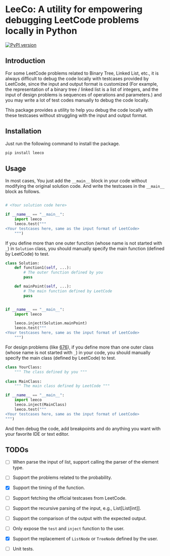 # LeeCo: A utility for empowering debugging LeetCode problems locally in Python

[![PyPI version](https://badge.fury.io/py/leeco.svg)](https://badge.fury.io/py/leeco)

## Introduction

For some LeetCode problems related to Binary Tree, Linked List, etc.,
it is always difficult to debug the code locally with testcases provided by LeetCode,
since the input and output format is customized
(For example, the representation of a binary tree / linked list is a list of integers,
and the input of design problems is sequences of operations and parameters.)
and you may write a lot of test codes manually to debug the code locally.

This package provides a utility to help you debug the code locally with these testcases without
struggling with the input and output format.

## Installation

Just run the following command to install the package.

```bash
pip install leeco
```

## Usage

In most cases, You just add the `__main__` block in your code without modifying the original solution code.
And write the testcases in the `__main__` block as follows.

```python

# <Your solution code here>

if __name__ == "__main__":
    import leeco
    leeco.test("""
<Your testcases here, same as the input format of LeetCode>
    """)
```

If you define more than one outer function (whose name is not started with `_`) in `Solution` class, 
you should manually specify the main function (defined by LeetCode) to test.

```python
class Solution:
    def function1(self, ...):
        # The outer function defined by you
        pass

    def mainPoint(self, ...):
        # The main function defined by LeetCode
        pass


if __name__ == "__main__":
    import leeco

    leeco.inject(Solution.mainPoint)
    leeco.test("""
<Your testcases here, same as the input format of LeetCode>
    """)
```

For design problems (like [676](https://leetcode.com/problems/implement-magic-dictionary/)), if you define more than one outer class (whose name is not started with `_`) in your code,
you should manually specify the main class (defined by LeetCode) to test.

```python
class YourClass:
    """ The class defined by you """
    
class MainClass:
    """ The main class defined by LeetCode """

if __name__ == "__main__":
    import leeco
    leeco.inject(MainClass)
    leeco.test("""
<Your testcases here, same as the input format of LeetCode>
""")
```

And then debug the code, add breakpoints and do anything you want with your favorite IDE or text editor.

## TODOs

- [ ] When parse the input of list, support calling the parser of the element type.
- [ ] Support the problems related to the probability.
- [x] Support the timing of the function.
- [ ] Support fetching the official testcases from LeetCode.
- [ ] Support the recursive parsing of the input, e.g., List[List[int]].
- [ ] Support the comparison of the output with the expected output.
- [ ] Only expose the `test` and `inject` function to the user.
- [x] Support the replacement of `ListNode` or `TreeNode` defined by the user.
- [ ] Unit tests.

